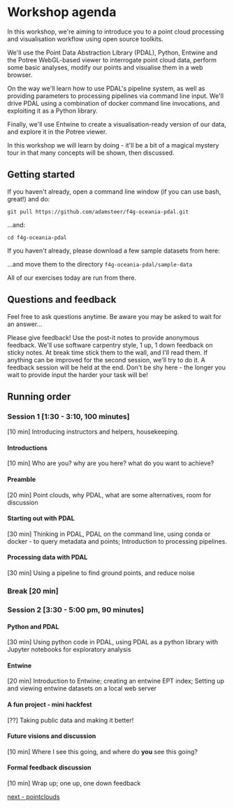 # Workshop agenda

In this workshop, we're aiming to introduce you to a point cloud processing and visualisation workflow using open source toolkits.

We'll use the Point Data Abstraction Library (PDAL), Python, Entwine and the Potree WebGL-based viewer to interrogate point cloud data, perform some basic analyses, modify our points and visualise them in a web browser.

On the way we'll learn how to use PDAL's pipeline system, as well as providing parameters to processing pipelines via command line input. We'll drive PDAL using a combination of docker command line invocations, and exploiting it as a Python library.

Finally, we'll use Entwine to create a visualisation-ready version of our data, and explore it in the Potree viewer.

In this workshop we will learn by doing - it'll be a bit of a magical mystery tour in that many concepts will be shown, then discussed.

## Getting started

If you haven't already, open a command line window (if you can use bash, great!) and do:

`git pull https://github.com/adamsteer/f4g-oceania-pdal.git`

...and:

`cd f4g-oceania-pdal`

If you haven't already, please download a few sample datasets from here:

...and move them to the directory `f4g-oceania-pdal/sample-data`

All of our exercises today are run from there.

## Questions and feedback

Feel free to ask questions anytime. Be aware you may be asked to wait for an answer...

Please give feedback! Use the post-it notes to provide anonymous feedback. We'll use software carpentry style, 1 up, 1 down feedback on sticky notes. At break time stick them to the wall, and I'll read them. If anything can be improved for the second session, we'll try to do it. A feedback session will be held at the end. Don't be shy here - the longer you wait to provide input the harder your task will be!

## Running order

### Session 1 [1:30 - 3:10, 100 minutes]
[10 min] Introducing instructors and helpers, housekeeping.

#### Introductions
[10 min] Who are you? why are you here? what do you want to achieve?

#### Preamble
[20 min] Point clouds, why PDAL, what are some alternatives, room for discussion

#### Starting out with PDAL
[30 min] Thinking in PDAL, PDAL on the command line, using conda or docker - to query metadata and points; Introduction to processing pipelines.

#### Processing data with PDAL
[30 min] Using a pipeline to find ground points, and reduce noise

### Break [20 min]

### Session 2 [3:30 - 5:00 pm, 90 minutes]

#### Python and PDAL
[30 min] Using python code in PDAL, using PDAL as a python library with Jupyter notebooks for exploratory analysis

#### Entwine
[20 min] Introduction to Entwine; creating an entwine EPT index; Setting up and viewing entwine datasets on a local web server

#### A fun project - mini hackfest
[??] Taking public data and making it better!

#### Future visions and discussion

[10 min] Where I see this going, and where do **you** see this going?

#### Formal feedback discussion
[10 min] Wrap up; one up, one down feedback

[next - pointclouds](0-pointclouds.md)
